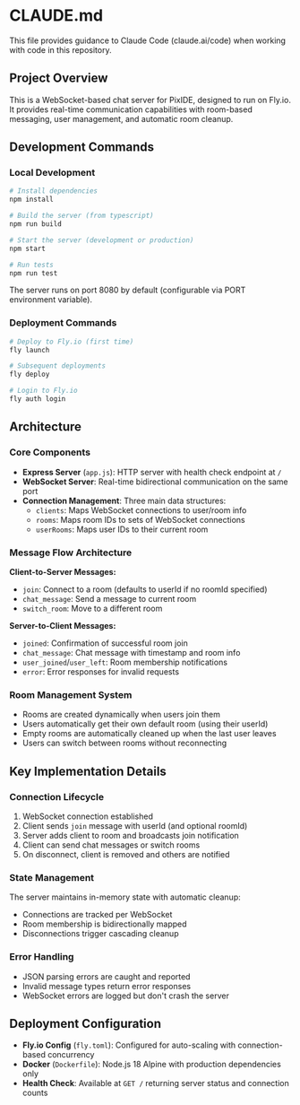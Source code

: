 # CLAUDE.md

This file provides guidance to Claude Code (claude.ai/code) when working with code in this repository.

## Project Overview

This is a WebSocket-based chat server for PixIDE, designed to run on Fly.io. It provides real-time communication capabilities with room-based messaging, user management, and automatic room cleanup.

## Development Commands

### Local Development
```bash
# Install dependencies
npm install

# Build the server (from typescript)
npm run build

# Start the server (development or production)
npm start

# Run tests
npm run test
```

The server runs on port 8080 by default (configurable via PORT environment variable).

### Deployment Commands
```bash
# Deploy to Fly.io (first time)
fly launch

# Subsequent deployments
fly deploy

# Login to Fly.io
fly auth login
```

## Architecture

### Core Components

- **Express Server** (`app.js`): HTTP server with health check endpoint at `/`
- **WebSocket Server**: Real-time bidirectional communication on the same port
- **Connection Management**: Three main data structures:
  - `clients`: Maps WebSocket connections to user/room info
  - `rooms`: Maps room IDs to sets of WebSocket connections
  - `userRooms`: Maps user IDs to their current room

### Message Flow Architecture

**Client-to-Server Messages:**
- `join`: Connect to a room (defaults to userId if no roomId specified)
- `chat_message`: Send a message to current room
- `switch_room`: Move to a different room

**Server-to-Client Messages:**
- `joined`: Confirmation of successful room join
- `chat_message`: Chat message with timestamp and room info
- `user_joined`/`user_left`: Room membership notifications
- `error`: Error responses for invalid requests

### Room Management System

- Rooms are created dynamically when users join them
- Users automatically get their own default room (using their userId)
- Empty rooms are automatically cleaned up when the last user leaves
- Users can switch between rooms without reconnecting

## Key Implementation Details

### Connection Lifecycle
1. WebSocket connection established
2. Client sends `join` message with userId (and optional roomId)
3. Server adds client to room and broadcasts join notification
4. Client can send chat messages or switch rooms
5. On disconnect, client is removed and others are notified

### State Management
The server maintains in-memory state with automatic cleanup:
- Connections are tracked per WebSocket
- Room membership is bidirectionally mapped
- Disconnections trigger cascading cleanup

### Error Handling
- JSON parsing errors are caught and reported
- Invalid message types return error responses
- WebSocket errors are logged but don't crash the server

## Deployment Configuration

- **Fly.io Config** (`fly.toml`): Configured for auto-scaling with connection-based concurrency
- **Docker** (`Dockerfile`): Node.js 18 Alpine with production dependencies only
- **Health Check**: Available at `GET /` returning server status and connection counts
